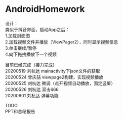 # AndroidHomework  
设计：  
类似于抖音界面，启动App之后：  
1.加载封面图  
2.加载视频文件并播放（ViewPager2），同时显示视频信息  
3.单击继续/暂停  
4.向下拖拽播放下一个视频  
  
目前已经完成（接力完成）  
20200519 刘杭达 mainactivity下json文件的获取  
20200524 曾庆喆 viewpage2构建，实现视频播放  
20200525 刘杭达 微调（点开视频自动播放，固定竖屏）  
20200526 刘杭达 双击666  
20200601 刘杭达 弹幕功能  
  
TODO  
PPT和总结报告  
